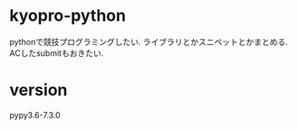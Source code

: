# kyopro-python

pythonで競技プログラミングしたい.
ライブラリとかスニペットとかまとめる.
ACしたsubmitもおきたい.

# version

pypy3.6-7.3.0